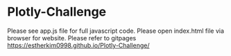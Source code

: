 # Plotly-Challenge
Please see app.js file for full javascript code. 
Please open index.html file via browser for website. 
Please refer to gitpages https://estherkim0998.github.io/Plotly-Challenge/ 
